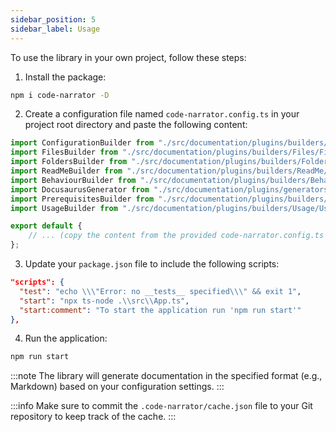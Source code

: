 ```yaml
---
sidebar_position: 5
sidebar_label: Usage
---
```


To use the library in your own project, follow these steps:

1. Install the package:

```bash
npm i code-narrator -D
```

2. Create a configuration file named `code-narrator.config.ts` in your project root directory and paste the following content:

```typescript
import ConfigurationBuilder from "./src/documentation/plugins/builders/Configuration/ConfigurationBuilder";
import FilesBuilder from "./src/documentation/plugins/builders/Files/FilesBuilder";
import FoldersBuilder from "./src/documentation/plugins/builders/Folders/FoldersBuilder";
import ReadMeBuilder from "./src/documentation/plugins/builders/ReadMe/ReadMeBuilder";
import BehaviourBuilder from "./src/documentation/plugins/builders/Behaviour/BehaviourBuilder";
import DocusaurusGenerator from "./src/documentation/plugins/generators/Docusaurus/DocusaurusGenerator";
import PrerequisitesBuilder from "./src/documentation/plugins/builders/Prerequisites/PrerequisitesBuilder";
import UsageBuilder from "./src/documentation/plugins/builders/Usage/UsageBuilder";

export default {
    // ... (copy the content from the provided code-narrator.config.ts file)
};
```

3. Update your `package.json` file to include the following scripts:

```json
"scripts": {
  "test": "echo \\\"Error: no __tests__ specified\\\" && exit 1",
  "start": "npx ts-node .\\src\\App.ts",
  "start:comment": "To start the application run 'npm run start'"
},
```

4. Run the application:

```bash
npm run start
```

:::note
The library will generate documentation in the specified format (e.g., Markdown) based on your configuration settings.
:::

:::info
Make sure to commit the `.code-narrator/cache.json` file to your Git repository to keep track of the cache.
:::